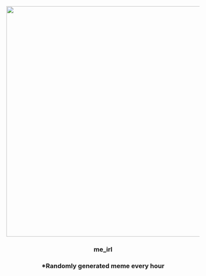 <p align="center">
        <img src="https://i.imgur.com/4l96ibe.jpg" width="600" height="600">
        </p>
        <h3 align="center">me_irl</h3>
        <h3 align="center">*Randomly generated meme every hour</h3>
    